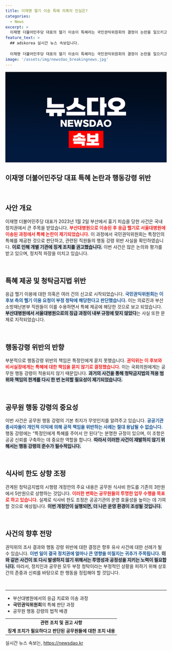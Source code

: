 ```yaml
---
title: 이재명 헬기 이송 특혜 의혹의 진실은?
categories:
  - News
excerpt: >
  이재명 더불어민주당 대표의 헬기 이송이 특혜라는 국민권익위원회의 결정이 논란을 일으키고 있다. 부산의 흉기 피습 사건에서 발생한 이 사건은 공무원 행동 강령 위반으로 징계 조치가 필요하다고 판단됐다. 식사비 한도 조정도 주목받고 있다! 클릭해서 자세히 알아보세요!
feature_text: >
  ## adskorea 실시간 뉴스 속보입니다.

  이재명 더불어민주당 대표의 헬기 이송이 특혜라는 국민권익위원회의 결정이 논란을 일으키고 있다. 부산의 흉기 피습 사건에서 발생한 이 사건은 공무원 행동 강령 위반으로 징계 조치가 필요하다고 판단됐다. 식사비 한도 조정도 주목받고 있다! 클릭해서 자세히 알아보세요!
image: '/assets/img/newsdao_breakingnews.jpg'
---
```


<p><img src="/assets/img/newsdao_breakingnews.jpg" alt="adskorea 속보" /></p>

<h2 data-ke-size="size26">이재명 더불어민주당 대표 특혜 논란과 행동강령 위반</h2>

<p data-ke-size="size16">&nbsp;</p>

<h2 data-ke-size="size26">사안 개요</h2>

<p data-ke-size="size16">이재명 더불어민주당 대표가 2023년 1월 2일 부산에서 흉기 피습을 당한 사건은 국내 정치권에서 큰 주목을 받았습니다. <b><span style="color: #ee2323;">부산대병원으로 이송된 후 응급 헬기로 서울대병원에 이송된 과정에서 특혜 논란이 제기되었습니다.</span></b> 이 과정에서 국민권익위원회는 특정인의 특혜를 제공한 것으로 판단하고, 관련된 직원들의 행동 강령 위반 사실을 확인하였습니다. <b><span style="background-color: #21538527;">이로 인해 개별 기관에 징계 조치를 권고했습니다.</span></b> 이번 사건은 많은 논의와 평가를 받고 있으며, 정치적 파장을 미치고 있습니다.</p>

<p data-ke-size="size16">&nbsp;</p>

<h2 data-ke-size="size26">특혜 제공 및 청탁금지법 위반</h2>

<p data-ke-size="size16">응급 헬기 이용에 대한 의혹은 여러 건의 신고로 시작되었습니다. <b><span style="color: #1a5490;">국민권익위원회는 이 후보 측의 헬기 이용 요청이 부정 청탁에 해당한다고 판단했습니다.</span></b> 이는 의료진과 부산소방재난본부 직원들이 이를 수용하면서 특혜 제공에 해당한 것으로 보고 되었습니다. <b><span style="background-color: #21538527;">부산대병원에서 서울대병원으로의 징급 과정이 내부 규정에 맞지 않았다</span></b>는 사실 또한 문제로 지적되었습니다.</p>

<p data-ke-size="size16">&nbsp;</p>

<h2 data-ke-size="size26">행동강령 위반의 반향</h2>

<p data-ke-size="size16">부분적으로 행동강령 위반의 책임은 특정인에게 묻지 못했습니다. <b><span style="color: #ee2323;">권익위는 이 후보와 비서실장에게는 특혜에 대한 책임을 묻지 않기로 결정했습니다.</span></b> 이는 국회의원에게는 공무원 행동 강령이 적용되지 않기 때문입니다. <b><span style="background-color: #21538527;">과거의 사건을 통해 청탁금지법의 적용 범위와 책임의 한계를 다시 한 번 논의할 필요성이 제기되었습니다.</span></b></p>

<p data-ke-size="size16">&nbsp;</p>

<h2 data-ke-size="size26">공무원 행동 강령의 중요성</h2>

<p data-ke-size="size16">이번 사건은 공무원 행동 강령의 기본 취지가 무엇인지를 알려주고 있습니다. <b><span style="color: #1a5490;">공공기관 종사자들이 개인적 이익에 의해 공적 책임을 위반하는 사례는 절대 용납될 수 없습니다.</span></b> 행동 강령에는 “특정인에게 특혜를 주어서 안 된다”는 분명한 규정이 있으며, 이 조항은 공공 신뢰를 구축하는 데 중요한 역할을 합니다. <b><span style="background-color: #21538527;">따라서 이러한 사건이 재발하지 않기 위해서는 행동 강령의 준수가 필수적입니다.</span></b></p>

<p data-ke-size="size16">&nbsp;</p>

<h2 data-ke-size="size26">식사비 한도 상향 조정</h2>

<p data-ke-size="size16">관계된 청탁금지법의 시행령 개정안의 주요 내용은 공무원 식사비 한도를 기존의 3만원에서 5만원으로 상향하는 것입니다. <b><span style="color: #ee2323;">이러한 변화는 공무원들의 투명한 업무 수행을 목표로 하고 있습니다.</span></b> 실제로 식사비 한도 조정은 공공기관의 운영 효율성을 높이는 데 기여할 것으로 예상됩니다. <b><span style="background-color: #21538527;">이번 개정안이 실행되면, 더 나은 운영 환경이 조성될 것입니다.</span></b></p>

<p data-ke-size="size16">&nbsp;</p>

<h2 data-ke-size="size26">사건의 향후 전망</h2>

<p data-ke-size="size16">권익위의 조사 결과와 행동 강령 위반에 대한 결정은 향후 유사 사건에 대한 선례가 될 수 있습니다. <b><span style="color: #1a5490;">이번 일이 결국 정치권에 얼마나 큰 영향을 미칠지는 귀추가 주목됩니다.</span></b> <b><span style="background-color: #21538527;">이와 같은 사건이 또 다시 발생하지 않기 위해서는 투명성과 공정성을 지키는 노력이 필요합니다.</span></b> 따라서, 정치인과 공무원 모두 부정 청탁이라는 부정적인 상황을 피하기 위해 상호간의 존중과 신뢰를 바탕으로 한 행동을 정립해야 할 것입니다.</p>

<p data-ke-size="size16">&nbsp;</p>

<hr>

<ul>
  <li>부산대병원에서의 응급 치료와 이송 과정</li>
  <li><b>국민권익위원회</b>의 특혜 판단 과정</li>
  <li>공무원 행동 강령의 법적 배경</li>
</ul>

<table style="width: 100%;">
  <tr>
    <td style="text-align: center; height: 17px;"><b>관련 조치 및 권고 사항</b></td>
  </tr>
  <tr>
    <td style="text-align: center; height: 17px;"><b>징계 조치가 필요하다고 판단된 공무원들에 대한 조치 내용</b></td>
  </tr>
</table>
실시간 뉴스 속보는, <a href="https://newsdao.kr" rel="dofollow">https://newsdao.kr</a>


